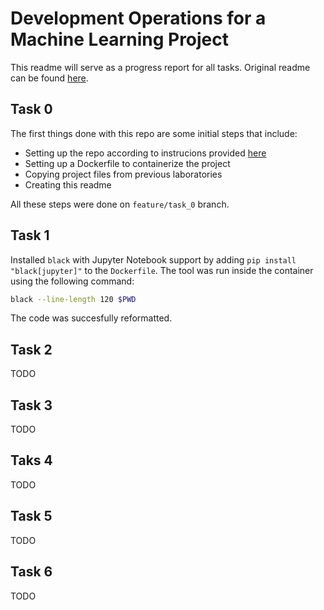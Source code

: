 # Development Operations for a Machine Learning Project

This readme will serve as a progress report for all tasks. Original readme can be found [here](OVERVIEW.md).

## Task 0

The first things done with this repo are some initial steps that include:
- Setting up the repo according to instrucions provided [here](OVERVIEW.md#2-working-with-the-git-repository)
- Setting up a Dockerfile to containerize the project
- Copying project files from previous laboratories
- Creating this readme

All these steps were done on `feature/task_0` branch.

## Task 1

Installed `black` with Jupyter Notebook support by adding `pip install "black[jupyter]"` to the `Dockerfile`. The tool was run inside the container using the following command:
```bash
black --line-length 120 $PWD
```
The code was succesfully reformatted.

## Task 2

TODO

## Task 3

TODO

## Taks 4

TODO

## Task 5

TODO

## Task 6

TODO